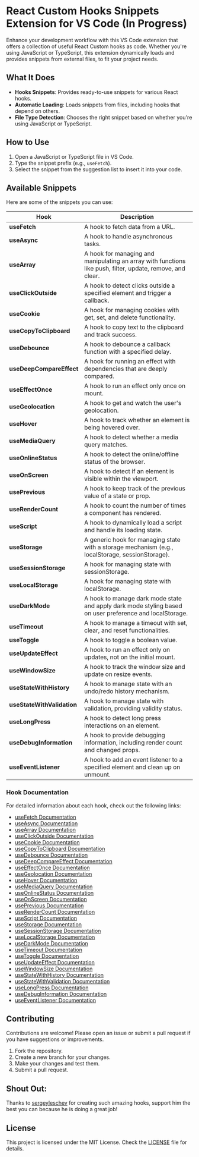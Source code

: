 # React Custom Hooks Snippets Extension for VS Code (In Progress)

Enhance your development workflow with this VS Code extension that offers a collection of useful React Custom hooks as code. Whether you're using JavaScript or TypeScript, this extension dynamically loads and provides snippets from external files, to fit your project needs.

## What It Does

- **Hooks Snippets**: Provides ready-to-use snippets for various React hooks.
- **Automatic Loading**: Loads snippets from files, including hooks that depend on others.
- **File Type Detection**: Chooses the right snippet based on whether you're using JavaScript or TypeScript.

## How to Use

1. Open a JavaScript or TypeScript file in VS Code.
2. Type the snippet prefix (e.g., `useFetch`).
3. Select the snippet from the suggestion list to insert it into your code.

## Available Snippets

Here are some of the snippets you can use:

| Hook                    | Description                                                                                  |
|-------------------------|----------------------------------------------------------------------------------------------|
| **useFetch**            | A hook to fetch data from a URL.                                                             |
| **useAsync**            | A hook to handle asynchronous tasks.                                                         |
| **useArray**            | A hook for managing and manipulating an array with functions like push, filter, update, remove, and clear. |
| **useClickOutside**     | A hook to detect clicks outside a specified element and trigger a callback.                   |
| **useCookie**           | A hook for managing cookies with get, set, and delete functionality.                         |
| **useCopyToClipboard**  | A hook to copy text to the clipboard and track success.                                        |
| **useDebounce**         | A hook to debounce a callback function with a specified delay.                                |
| **useDeepCompareEffect**| A hook for running an effect with dependencies that are deeply compared.                      |
| **useEffectOnce**       | A hook to run an effect only once on mount.                                                   |
| **useGeolocation**      | A hook to get and watch the user's geolocation.                                               |
| **useHover**            | A hook to track whether an element is being hovered over.                                     |
| **useMediaQuery**       | A hook to detect whether a media query matches.                                                |
| **useOnlineStatus**     | A hook to detect the online/offline status of the browser.                                    |
| **useOnScreen**         | A hook to detect if an element is visible within the viewport.                                |
| **usePrevious**         | A hook to keep track of the previous value of a state or prop.                                |
| **useRenderCount**      | A hook to count the number of times a component has rendered.                                 |
| **useScript**           | A hook to dynamically load a script and handle its loading state.                             |
| **useStorage**          | A generic hook for managing state with a storage mechanism (e.g., localStorage, sessionStorage). |
| **useSessionStorage**   | A hook for managing state with sessionStorage.                                                |
| **useLocalStorage**     | A hook for managing state with localStorage.                                                  |
| **useDarkMode**         | A hook to manage dark mode state and apply dark mode styling based on user preference and localStorage. |
| **useTimeout**          | A hook to manage a timeout with set, clear, and reset functionalities.                         |
| **useToggle**           | A hook to toggle a boolean value.                                                             |
| **useUpdateEffect**     | A hook to run an effect only on updates, not on the initial mount.                            |
| **useWindowSize**       | A hook to track the window size and update on resize events.                                  |
| **useStateWithHistory** | A hook to manage state with an undo/redo history mechanism.                                   |
| **useStateWithValidation** | A hook to manage state with validation, providing validity status.                          |
| **useLongPress**        | A hook to detect long press interactions on an element.                                       |
| **useDebugInformation** | A hook to provide debugging information, including render count and changed props.           |
| **useEventListener**    | A hook to add an event listener to a specified element and clean up on unmount.             |

### Hook Documentation

For detailed information about each hook, check out the following links:

- [useFetch Documentation](docs/useFetch.md)
- [useAsync Documentation](docs/useAsync.md)
- [useArray Documentation](docs/useArray.md)
- [useClickOutside Documentation](docs/useClickOutside.md)
- [useCookie Documentation](docs/useCookie.md)
- [useCopyToClipboard Documentation](docs/useCopyToClipboard.md)
- [useDebounce Documentation](docs/useDebounce.md)
- [useDeepCompareEffect Documentation](docs/useDeepCompareEffect.md)
- [useEffectOnce Documentation](docs/useEffectOnce.md)
- [useGeolocation Documentation](docs/useGeolocation.md)
- [useHover Documentation](docs/useHover.md)
- [useMediaQuery Documentation](docs/useMediaQuery.md)
- [useOnlineStatus Documentation](docs/useOnlineStatus.md)
- [useOnScreen Documentation](docs/useOnScreen.md)
- [usePrevious Documentation](docs/usePrevious.md)
- [useRenderCount Documentation](docs/useRenderCount.md)
- [useScript Documentation](docs/useScript.md)
- [useStorage Documentation](docs/useStorage.md)
- [useSessionStorage Documentation](docs/useSessionStorage.md)
- [useLocalStorage Documentation](docs/useLocalStorage.md)
- [useDarkMode Documentation](docs/useDarkMode.md)
- [useTimeout Documentation](docs/useTimeout.md)
- [useToggle Documentation](docs/useToggle.md)
- [useUpdateEffect Documentation](docs/useUpdateEffect.md)
- [useWindowSize Documentation](docs/useWindowSize.md)
- [useStateWithHistory Documentation](docs/useStateWithHistory.md)
- [useStateWithValidation Documentation](docs/useStateWithValidation.md)
- [useLongPress Documentation](docs/useLongPress.md)
- [useDebugInformation Documentation](docs/useDebugInformation.md)
- [useEventListener Documentation](docs/useEventListener.md)

## Contributing

Contributions are welcome! Please open an issue or submit a pull request if you have suggestions or improvements.

1. Fork the repository.
2. Create a new branch for your changes.
3. Make your changes and test them.
4. Submit a pull request.

## Shout Out:
Thanks to [sergeyleschev](https://github.com/sergeyleschev) for creating such amazing hooks, support him the best you can because he is doing a great job!

## License

This project is licensed under the MIT License. Check the [LICENSE](LICENSE) file for details.
